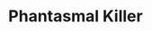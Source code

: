 ---
title: "Phantasmal Killer"
permalink: /spells/phantasmal-killer/
tags:
  - Spell
  - 4th Level
  - Illusion
  - Damage
  - Psychic
available_for:
  - Wizard
level: "4th Level"
school: "Illusion"
range: "120 ft"
comp:
  - V
  - S
duration: "1 Minute"
concentration: true
attack: "WIS Save"
effect: "Psychic"
description: |
  You tap into the nightmares of a creature you can see within range and create an illusory manifestation of its deepest fears, visible only to that creature. The target must make a wisdom saving throw. On a failed save, the target becomes frightened for the duration. At the start of each of the target's turns before the spell ends, the target must succeed on a wisdom saving throw or take 4d10 psychic damage. On a successful save, the spell ends.

  **At higher levels.** When you cast this spell using a spell slot of 5th level or higher, the damage increases by 1d10 for each slot level above 4th.
excerpt: "You tap into the nightmares of a creature you can see within range and create an illusory manifestation of its deepest fears, visible only to that creature."
source: "Basic Rules"
---